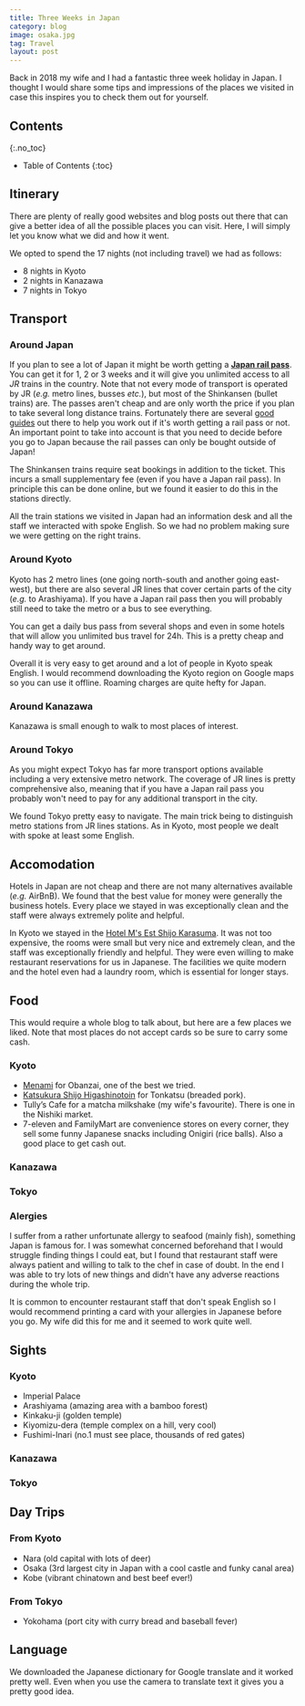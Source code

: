 ```yaml
---
title: Three Weeks in Japan
category: blog
image: osaka.jpg
tag: Travel
layout: post
---
```


Back in 2018 my wife and I had a fantastic three week holiday in Japan. I thought I would share some tips and impressions of the places we visited in case this inspires you to check them out for yourself.

## Contents
{:.no_toc}

* Table of Contents
{:toc}

## Itinerary

There are plenty of really good websites and blog posts out there that can give a better idea of all the possible places you can visit. Here, I will simply let you know what we did and how it went.

We opted to spend the 17 nights (not including travel) we had as follows:

- 8 nights in Kyoto
- 2 nights in Kanazawa
- 7 nights in Tokyo

## Transport

### Around Japan

If you plan to see a lot of Japan it might be worth getting a **[Japan rail pass](http://www.japanrailpass.net/en/)**. You can get it for 1, 2 or 3 weeks and it will give you unlimited access to all *JR* trains in the country. Note that not every mode of transport is operated by JR (*e.g.* metro lines, busses *etc.*), but most of the Shinkansen (bullet trains) are. The passes aren't cheap and are only worth the price if you plan to take several long distance trains. Fortunately there are several [good guides](https://www.japan-guide.com/railpass/) out there to help you work out if it's worth getting a rail pass or not. An important point to take into account is that you need to decide before you go to Japan because the rail passes can only be bought outside of Japan!

The Shinkansen trains require seat bookings in addition to the ticket. This incurs a small supplementary fee (even if you have a Japan rail pass). In principle this can be done online, but we found it easier to do this in the stations directly.

All the train stations we visited in Japan had an information desk and all the staff we interacted with spoke English. So we had no problem making sure we were getting on the right trains.

### Around Kyoto

Kyoto has 2 metro lines (one going north-south and another going east-west), but there are also several JR lines that cover certain parts of the city (*e.g.* to Arashiyama). If you have a Japan rail pass then you will probably still need to take the metro or a bus to see everything.

You can get a daily bus pass from several shops and even in some hotels that will allow you unlimited bus travel for 24h. This is a pretty cheap and handy way to get around.

Overall it is very easy to get around and a lot of people in Kyoto speak English. I would recommend downloading the Kyoto region on Google maps so you can use it offline. Roaming charges are quite hefty for Japan.

### Around Kanazawa

Kanazawa is small enough to walk to most places of interest.

### Around Tokyo

As you might expect Tokyo has far more transport options available including a very extensive metro network. The coverage of JR lines is pretty comprehensive also, meaning that if you have a Japan rail pass you probably won't need to pay for any additional transport in the city.

We found Tokyo pretty easy to navigate. The main trick being  to distinguish metro stations from JR lines stations. As in Kyoto, most people we dealt with spoke at least some English.

## Accomodation

Hotels in Japan are not cheap and there are not many alternatives available (*e.g.* AirBnB). We found that the best value for money were generally the business hotels. Every place we stayed in was exceptionally clean and the staff were always extremely polite and helpful.

In Kyoto we stayed in the [Hotel M's Est Shijo Karasuma](https://www.booking.com/hotel/jp/ms-est-shijo-karasuma.en-gb.html?aid=356980;label=gog235jc-1DCAsodUIVbXMtZXN0LXNoaWpvLWthcmFzdW1hSDNYA2hNiAEBmAEJuAEHyAEM2AED6AEBiAIBqAIDuALMvtD8BcACAdICJGI1MThkMzE4LWVmMzAtNDEyMC1hYzcyLWU5YmRjMjlhNjdjM9gCBOACAQ;sid=8150fe1a6612cc3beaed623ffb7f8768;dist=0&keep_landing=1&sb_price_type=total&type=total&). It was not too expensive, the rooms were small but very nice and extremely clean, and the staff was exceptionally friendly and helpful. They were even willing to make restaurant reservations for us in Japanese. The facilities we quite modern and the hotel even had a laundry room, which is essential for longer stays.

## Food

This would require a whole blog to talk about, but here are a few places we liked. Note that most places do not accept cards so be sure to carry some cash.

### Kyoto

- [Menami](http://www.menami.jp/) for Obanzai, one of the best we tried.
- [Katsukura Shijo Higashinotoin](http://www.katsukura.jp) for Tonkatsu (breaded pork).
- Tully’s Cafe for a matcha milkshake (my wife's favourite). There is one in the Nishiki market.
- 7-eleven and FamilyMart are convenience stores on every corner, they sell some funny Japanese snacks including Onigiri (rice balls). Also a good place to get cash out.

### Kanazawa

### Tokyo

### Alergies

I suffer from a rather unfortunate allergy to seafood (mainly fish), something Japan is famous for. I was somewhat concerned beforehand that I would struggle finding things I could eat, but I found that restaurant staff were always patient and willing to talk to the chef in case of doubt. In the end I was able to try lots of new things and didn't have any adverse reactions during the whole trip.

It is common to encounter restaurant staff that don't speak English so I would recommend printing a card with your allergies in Japanese before you go. My wife did this for me and it seemed to work quite well.

## Sights

### Kyoto

- Imperial Palace
- Arashiyama (amazing area with a bamboo forest)
- Kinkaku-ji (golden temple)
- Kiyomizu-dera (temple complex on a hill, very cool)
- Fushimi-Inari (no.1 must see place, thousands of red gates)

### Kanazawa

### Tokyo

## Day Trips

### From Kyoto

- Nara (old capital with lots of deer)
- Osaka (3rd largest city in Japan with a cool castle and funky canal area)
- Kobe (vibrant chinatown and best beef ever!)

### From Tokyo

- Yokohama (port city with curry bread and baseball fever)

## Language

We downloaded the Japanese dictionary for Google translate and it worked pretty well. Even when you use the camera to translate text it gives you a pretty good idea.
